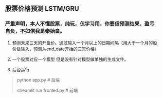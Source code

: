 ## 股票价格预测 LSTM/GRU
### __严重声明，本人不懂股票，纯玩，仅学习用，你要信预测结果，盈亏自负，不如信我是秦始皇。__


1. 预测未来三天的开盘价。通过输入一个月以上的日期间隔（用大于一个月的股价做输入，预测从end_date开始的三天价格）


2. 一个股票对应一个模型 但是没有针对模型做单独的生成文件。


3. 后台运行 
> python app.py # 后端
> 
> streamlit run fronted.py # 前端


